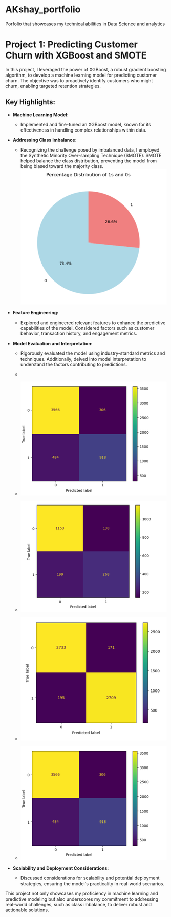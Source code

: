 # AKshay_portfolio
Porfolio that showcases my technical abilities in Data Science and analytics

# Project 1: Predicting Customer Churn with XGBoost and SMOTE

In this project, I leveraged the power of XGBoost, a robust gradient boosting algorithm, to develop a machine learning model for predicting customer churn. The objective was to proactively identify customers who might churn, enabling targeted retention strategies.

## Key Highlights:

- **Machine Learning Model:**
  - Implemented and fine-tuned an XGBoost model, known for its effectiveness in handling complex relationships within data.

- **Addressing Class Imbalance:**
  - Recognizing the challenge posed by imbalanced data, I employed the Synthetic Minority Over-sampling Technique (SMOTE). SMOTE helped balance the class distribution, preventing the model from being biased toward the majority class.
    ![Class Imbalance](./imbal.PNG "example1")


- **Feature Engineering:**
  - Explored and engineered relevant features to enhance the predictive capabilities of the model. Considered factors such as customer behavior, transaction history, and engagement metrics.

- **Model Evaluation and Interpretation:**
  - Rigorously evaluated the model using industry-standard metrics and techniques. Additionally, delved into model interpretation to understand the factors contributing to predictions.
 
  - 
  - ![Train accuracy before applying SMOTE](./train_before_smote.PNG "example1")
  - ![Test accuracy before applying SMOTE](./test_before_smote.PNG)
 
  - ![Train accuracy after applying SMOTE](./train_after_smote.PNG)
  - ![Test accuracy after applying SMOTE](./train_before_smote.PNG)

- **Scalability and Deployment Considerations:**
  - Discussed considerations for scalability and potential deployment strategies, ensuring the model's practicality in real-world scenarios.

This project not only showcases my proficiency in machine learning and predictive modeling but also underscores my commitment to addressing real-world challenges, such as class imbalance, to deliver robust and actionable solutions.


